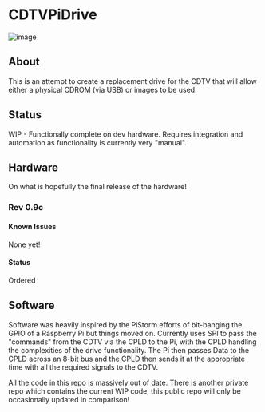 # CDTVPiDrive

![image](https://github.com/user-attachments/assets/2d1f0f2e-6e39-4105-9603-3c31e4def2e0)


## About

This is an attempt to create a replacement drive for the CDTV that will allow either a physical CDROM (via USB) or images to be used.

## Status

WIP - Functionally complete on dev hardware. Requires integration and automation as functionality is currently very "manual".

## Hardware

On what is hopefully the final release of the hardware!

### Rev 0.9c

#### Known Issues
None yet!

#### Status
Ordered

## Software

Software was heavily inspired by the PiStorm efforts of bit-banging the GPIO of a Raspberry Pi but things moved on. Currently uses SPI to pass the "commands" from the CDTV via the CPLD to the Pi, with the CPLD handling the complexities of the drive functionality. The Pi then passes Data to the CPLD across an 8-bit bus and the CPLD then sends it at the appropriate time with all the required signals to the CDTV. 

All the code in this repo is massively out of date. 
There is another private repo which contains the current WIP code, this public repo will only be occasionally updated in comparison!














